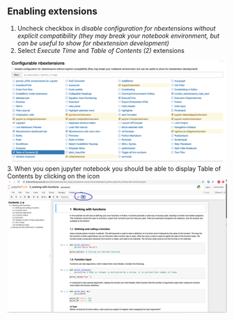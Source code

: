 ## Enabling extensions
1. Uncheck checkbox in _disable configuration for nbextensions without explicit compatibility (they may break your notebook environment, but can be useful to show for nbextension development)_
2. Select _Execute Time_ and _Table of Contents (2)_ extensions
<img src='ikon21_ext.png'>
3. When you open jupyter notebook you should be able to display Table of Contents by clicking on the icon
<img src='python_training_ikon_9.png'> 
